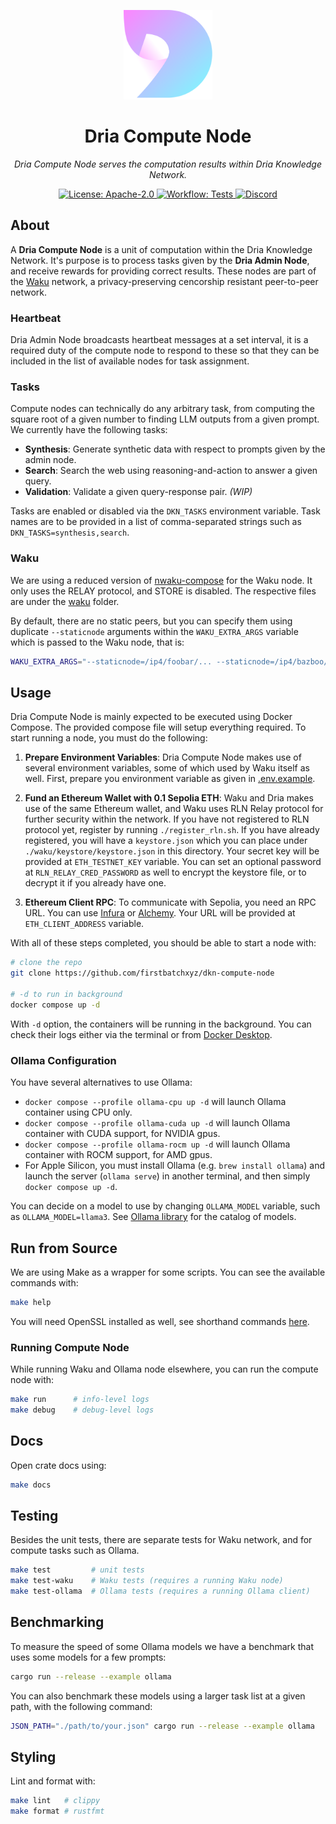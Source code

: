 <p align="center">
  <img src="https://raw.githubusercontent.com/firstbatchxyz/dria-js-client/master/logo.svg" alt="logo" width="142">
</p>

<p align="center">
  <h1 align="center">
    Dria Compute Node
  </h1>
  <p align="center">
    <i>Dria Compute Node serves the computation results within Dria Knowledge Network.</i>
  </p>
</p>

<p align="center">
    <a href="https://opensource.org/license/apache-2-0" target="_blank">
        <img alt="License: Apache-2.0" src="https://img.shields.io/badge/license-Apache%202.0-7CB9E8.svg">
    </a>
    <a href="./.github/workflows/test.yml" target="_blank">
        <img alt="Workflow: Tests" src="https://github.com/firstbatchxyz/dkn-compute-node/actions/workflows/tests.yml/badge.svg?branch=master">
    </a>
    <a href="https://discord.gg/2wuU9ym6fq" target="_blank">
        <img alt="Discord" src="https://dcbadge.vercel.app/api/server/2wuU9ym6fq?style=flat">
    </a>
</p>

## About

A **Dria Compute Node** is a unit of computation within the Dria Knowledge Network. It's purpose is to process tasks given by the **Dria Admin Node**, and receive rewards for providing correct results. These nodes are part of the [Waku](https://waku.org/) network, a privacy-preserving cencorship resistant peer-to-peer network.

### Heartbeat

Dria Admin Node broadcasts heartbeat messages at a set interval, it is a required duty of the compute node to respond to these so that they can be included in the list of available nodes for task assignment.

### Tasks

Compute nodes can technically do any arbitrary task, from computing the square root of a given number to finding LLM outputs from a given prompt. We currently have the following tasks:

- **Synthesis**: Generate synthetic data with respect to prompts given by the admin node.
- **Search**: Search the web using reasoning-and-action to answer a given query.
- **Validation**: Validate a given query-response pair. _(WIP)_

Tasks are enabled or disabled via the `DKN_TASKS` environment variable. Task names are to be provided in a list of comma-separated strings such as `DKN_TASKS=synthesis,search`.

### Waku

We are using a reduced version of [nwaku-compose](https://github.com/waku-org/nwaku-compose) for the Waku node. It only uses the RELAY protocol, and STORE is disabled. The respective files are under the [waku](./waku/) folder.

By default, there are no static peers, but you can specify them using duplicate `--staticnode` arguments within the `WAKU_EXTRA_ARGS` variable which is passed to the Waku node, that is:

```sh
WAKU_EXTRA_ARGS="--staticnode=/ip4/foobar/... --staticnode=/ip4/bazboo/..."
```

## Usage

Dria Compute Node is mainly expected to be executed using Docker Compose. The provided compose file will setup everything required. To start running a node, you must do the following:

1. **Prepare Environment Variables**: Dria Compute Node makes use of several environment variables, some of which used by Waku itself as well. First, prepare you environment variable as given in [.env.example](./.env.example).

1. **Fund an Ethereum Wallet with 0.1 Sepolia ETH**: Waku and Dria makes use of the same Ethereum wallet, and Waku uses RLN Relay protocol for further security within the network. If you have not registered to RLN protocol yet, register by running `./register_rln.sh`. If you have already registered, you will have a `keystore.json` which you can place under `./waku/keystore/keystore.json` in this directory. Your secret key will be provided at `ETH_TESTNET_KEY` variable. You can set an optional password at `RLN_RELAY_CRED_PASSWORD` as well to encrypt the keystore file, or to decrypt it if you already have one.

1. **Ethereum Client RPC**: To communicate with Sepolia, you need an RPC URL. You can use [Infura](https://app.infura.io/) or [Alchemy](https://www.alchemy.com/). Your URL will be provided at `ETH_CLIENT_ADDRESS` variable.

With all of these steps completed, you should be able to start a node with:

```sh
# clone the repo
git clone https://github.com/firstbatchxyz/dkn-compute-node

# -d to run in background
docker compose up -d
```

With `-d` option, the containers will be running in the background. You can check their logs either via the terminal or from [Docker Desktop](https://www.docker.com/products/docker-desktop/).

### Ollama Configuration

You have several alternatives to use Ollama:

- `docker compose --profile ollama-cpu up -d` will launch Ollama container using CPU only.
- `docker compose --profile ollama-cuda up -d` will launch Ollama container with CUDA support, for NVIDIA gpus.
- `docker compose --profile ollama-rocm up -d` will launch Ollama container with ROCM support, for AMD gpus.
- For Apple Silicon, you must install Ollama (e.g. `brew install ollama`) and launch the server (`ollama serve`) in another terminal, and then simply `docker compose up -d`.

You can decide on a model to use by changing `OLLAMA_MODEL` variable, such as `OLLAMA_MODEL=llama3`. See [Ollama library](https://ollama.com/library) for the catalog of models.

## Run from Source

We are using Make as a wrapper for some scripts. You can see the available commands with:

```sh
make help
```

You will need OpenSSL installed as well, see shorthand commands [here](https://github.com/sfackler/rust-openssl/issues/855#issuecomment-450057552).

### Running Compute Node

While running Waku and Ollama node elsewhere, you can run the compute node with:

```sh
make run      # info-level logs
make debug    # debug-level logs
```

## Docs

Open crate docs using:

```sh
make docs
```

## Testing

Besides the unit tests, there are separate tests for Waku network, and for compute tasks such as Ollama.

```sh
make test         # unit tests
make test-waku    # Waku tests (requires a running Waku node)
make test-ollama  # Ollama tests (requires a running Ollama client)
```

## Benchmarking

To measure the speed of some Ollama models we have a benchmark that uses some models for a few prompts:

```sh
cargo run --release --example ollama
```

You can also benchmark these models using a larger task list at a given path, with the following command:

```sh
JSON_PATH="./path/to/your.json" cargo run --release --example ollama
```

## Styling

Lint and format with:

```sh
make lint   # clippy
make format # rustfmt
```
